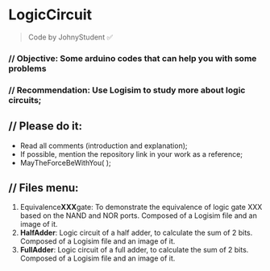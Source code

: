 # LogicCircuit
> Code by JohnyStudent :white_check_mark:
### // Objective: Some arduino codes that can help you with some problems
### // Recommendation: Use Logisim to study more about logic circuits;
## // Please do it:
  - Read all comments (introduction and explanation);
  - If possible, mention the repository link in your work as a reference;
  - MayTheForceBeWithYou( );

## // Files menu:
  1. Equivalence**XXX**gate: To demonstrate the equivalence of logic gate XXX based on the NAND and NOR ports. Composed of a Logisim file and an image of it.
  2. **HalfAdder**: Logic circuit of a half adder, to calculate the sum of 2 bits. Composed of a Logisim file and an image of it.
  3. **FullAdder**: Logic circuit of a full adder, to calculate the sum of 2 bits. Composed of a Logisim file and an image of it.

